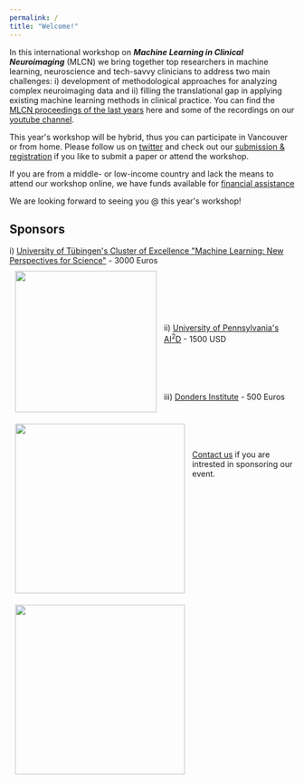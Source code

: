 ```yaml
---
permalink: /
title: "Welcome!"
---
```


In this international workshop on ***Machine Learning in Clinical Neuroimaging*** (MLCN) we bring together top researchers in machine learning, neuroscience and tech-savvy clinicians to address two main challenges: i) development of methodological approaches for analyzing complex neuroimaging data and ii) filling the translational gap in applying existing machine learning methods in clinical practice. You can find the [MLCN proceedings of the last years](https://link.springer.com/conference/mlcn) here and some of the recordings on our [youtube channel](https://www.youtube.com/channel/UC7RKhS5bHKiuYXdaBolX6Og).

This year's workshop will be hybrid, thus you can participate in Vancouver or from home. Please follow us on [twitter](https://twitter.com/MLCNworkshop) and check out our [submission & registration](https://mlcnworkshop.github.io/submission_registration/) if you like to submit a paper or attend the workshop.

If you are from a middle- or low-income country and lack the means to attend our workshop online, we have funds available for [financial assistance](https://mlcnworkshop.github.io/submission_registration/)

We are looking forward to seeing you @ this year's workshop!

## Sponsors

i) [University of Tübingen's Cluster of Excellence "Machine Learning: New Perspectives for Science"](http://www.ml-in-science.uni-tuebingen.de) - 3000 Euros
<br>
<img align="left" src="https://mlcnworkshop.github.io/images/ml_logo.png" width="250 px" style="padding: 10px">
<br>
<br>
<br>
<br>
<br>
<br>
ii) [University of Pennsylvania's AI<sup>2</sup>D](https://ai2d.med.upenn.edu) - 1500 USD
<br>
<br>
<img align="left" src="https://mlcnworkshop.github.io/images/AI2D_logo.png" width="300 px" style="padding: 10px">
<br>
<br>
<br>
<br>
iii) [Donders Institute](https://www.ru.nl/donders/donders_logo.png) - 500 Euros
<br>
<br>
<img align="left" src="https://mlcnworkshop.github.io/images/donders_logo.png" width="300 px" style="padding: 10px">
<br>
<br>
<br>
<br>
[Contact us](mailto:dr.thomas.wolfers@gmail.com) if you are intrested in sponsoring our event.

